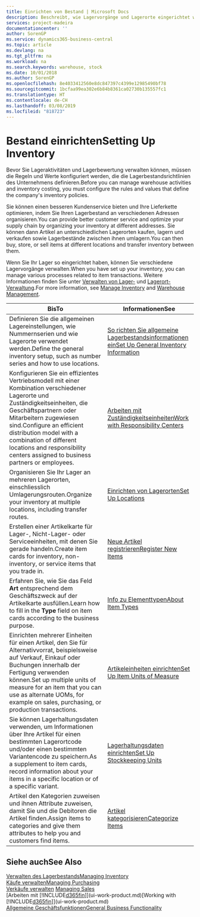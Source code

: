 ```yaml
---
title: Einrichten von Bestand | Microsoft Docs
description: Beschreibt, wie Lagervorgänge und Lagerorte eingerichtet werden, einschließlich Umlagerungsrouten und Standorte wie Lagerorte.
services: project-madeira
documentationcenter: ''
author: SorenGP
ms.service: dynamics365-business-central
ms.topic: article
ms.devlang: na
ms.tgt_pltfrm: na
ms.workload: na
ms.search.keywords: warehouse, stock
ms.date: 10/01/2018
ms.author: SorenGP
ms.openlocfilehash: 8e4033412560e8dc847397c4399e12985490bf78
ms.sourcegitcommit: 1bcfaa99ea302e6b84b8361ca02730b135557fc1
ms.translationtype: HT
ms.contentlocale: de-CH
ms.lasthandoff: 03/08/2019
ms.locfileid: "818723"
---
```

# <a name="setting-up-inventory"></a><span data-ttu-id="7ae75-103">Bestand einrichten</span><span class="sxs-lookup"><span data-stu-id="7ae75-103">Setting Up Inventory</span></span>
<span data-ttu-id="7ae75-104">Bevor Sie Lageraktivitäten und Lagerbewertung verwalten können, müssen die Regeln und Werte konfiguriert werden, die die Lagerbestandsrichtlinien des Unternehmens definieren.</span><span class="sxs-lookup"><span data-stu-id="7ae75-104">Before you can manage warehouse activities and inventory costing, you must configure the rules and values that define the company's inventory policies.</span></span>

<span data-ttu-id="7ae75-105">Sie können einen besseren Kundenservice bieten und Ihre Lieferkette optimieren, indem Sie Ihren Lagerbestand an verschiedenen Adressen organisieren.</span><span class="sxs-lookup"><span data-stu-id="7ae75-105">You can provide better customer service and optimize your supply chain by organizing your inventory at different addresses.</span></span> <span data-ttu-id="7ae75-106">Sie können dann Artikel an unterschiedlichen Lagerorten kaufen, lagern und verkaufen sowie Lagerbestände zwischen ihnen umlagern.</span><span class="sxs-lookup"><span data-stu-id="7ae75-106">You can then buy, store, or sell items at different locations and transfer inventory between them.</span></span>

<span data-ttu-id="7ae75-107">Wenn Sie Ihr Lager so eingerichtet haben, können Sie verschiedene Lagervorgänge verwalten.</span><span class="sxs-lookup"><span data-stu-id="7ae75-107">When you have set up your inventory, you can manage various processes related to item transactions.</span></span> <span data-ttu-id="7ae75-108">Weitere Informationen finden Sie unter [Verwalten von Lager-](inventory-manage-inventory.md) und [Lagerort-Verwaltung](warehouse-manage-warehouse.md).</span><span class="sxs-lookup"><span data-stu-id="7ae75-108">For more information, see [Manage Inventory](inventory-manage-inventory.md) and [Warehouse Management](warehouse-manage-warehouse.md).</span></span>

| <span data-ttu-id="7ae75-109">Bis</span><span class="sxs-lookup"><span data-stu-id="7ae75-109">To</span></span> | <span data-ttu-id="7ae75-110">Informationen</span><span class="sxs-lookup"><span data-stu-id="7ae75-110">See</span></span> |
| --- | --- |
| <span data-ttu-id="7ae75-111">Definieren Sie die allgemeinen Lagereinstellungen, wie Nummernserien und wie Lagerorte verwendet werden.</span><span class="sxs-lookup"><span data-stu-id="7ae75-111">Define the general inventory setup, such as number series and how to use locations.</span></span> |[<span data-ttu-id="7ae75-112">So richten Sie allgemeine Lagerbestandsinformationen ein</span><span class="sxs-lookup"><span data-stu-id="7ae75-112">Set Up General Inventory Information</span></span>](inventory-how-setup-general.md) |
|<span data-ttu-id="7ae75-113">Konfigurieren Sie ein effizientes Vertriebsmodell mit einer Kombination verschiedener Lagerorte und Zuständigkeitseinheiten, die Geschäftspartnern oder Mitarbeitern zugewiesen sind.</span><span class="sxs-lookup"><span data-stu-id="7ae75-113">Configure an efficient distribution model with a combination of different locations and responsibility centers assigned to business partners or employees.</span></span>|[<span data-ttu-id="7ae75-114">Arbeiten mit Zuständigkeitseinheiten</span><span class="sxs-lookup"><span data-stu-id="7ae75-114">Work with Responsibility Centers</span></span>](inventory-responsibility-centers.md)|
| <span data-ttu-id="7ae75-115">Organisieren Sie Ihr Lager an mehreren Lagerorten, einschliesslich Umlagerungsrouten.</span><span class="sxs-lookup"><span data-stu-id="7ae75-115">Organize your inventory at multiple locations, including transfer routes.</span></span> |[<span data-ttu-id="7ae75-116">Einrichten von Lagerorten</span><span class="sxs-lookup"><span data-stu-id="7ae75-116">Set Up Locations</span></span>](inventory-how-register-new-items.md) |
| <span data-ttu-id="7ae75-117">Erstellen einer Artikelkarte für Lager-, Nicht-Lager- oder Serviceeinheiten, mit denen Sie gerade handeln.</span><span class="sxs-lookup"><span data-stu-id="7ae75-117">Create item cards for inventory, non-inventory, or service items that you trade in.</span></span> |[<span data-ttu-id="7ae75-118">Neue Artikel registrieren</span><span class="sxs-lookup"><span data-stu-id="7ae75-118">Register New Items</span></span>](inventory-how-register-new-items.md) |
|<span data-ttu-id="7ae75-119">Erfahren Sie, wie Sie das Feld **Art** entsprechend dem Geschäftszweck auf der Artikelkarte ausfüllen.</span><span class="sxs-lookup"><span data-stu-id="7ae75-119">Learn how to fill in the **Type** field on item cards according to the business purpose.</span></span>|[<span data-ttu-id="7ae75-120">Info zu Elementtypen</span><span class="sxs-lookup"><span data-stu-id="7ae75-120">About Item Types</span></span>](inventory-about-item-types.md)| 
|<span data-ttu-id="7ae75-121">Einrichten mehrerer Einheiten für einen Artikel, den Sie für Alternativvorrat, beispielsweise auf Verkauf, Einkauf oder Buchungen innerhalb der Fertigung verwenden können.</span><span class="sxs-lookup"><span data-stu-id="7ae75-121">Set up multiple units of measure for an item that you can use as alternate UOMs, for example on sales, purchasing, or production transactions.</span></span>|[<span data-ttu-id="7ae75-122">Artikeleinheiten einrichten</span><span class="sxs-lookup"><span data-stu-id="7ae75-122">Set Up Item Units of Measure</span></span>](inventory-how-setup-units-of-measure.md)|
|<span data-ttu-id="7ae75-123">Sie können Lagerhaltungsdaten verwenden, um Informationen über Ihre Artikel für einen bestimmten Lagerortcode und/oder einen bestimmten Variantencode zu speichern.</span><span class="sxs-lookup"><span data-stu-id="7ae75-123">As a supplement to item cards, record information about your items in a specific location or of a specific variant.</span></span>|[<span data-ttu-id="7ae75-124">Lagerhaltungsdaten einrichten</span><span class="sxs-lookup"><span data-stu-id="7ae75-124">Set Up Stockkeeping Units</span></span>](inventory-how-to-set-up-stockkeeping-units.md)|
| <span data-ttu-id="7ae75-125">Artikel den Kategorien zuweisen und ihnen Attribute zuweisen, damit Sie und die Debitoren die Artikel finden.</span><span class="sxs-lookup"><span data-stu-id="7ae75-125">Assign items to categories and give them attributes to help you and customers find items.</span></span> |[<span data-ttu-id="7ae75-126">Artikel kategorisieren</span><span class="sxs-lookup"><span data-stu-id="7ae75-126">Categorize Items</span></span>](inventory-how-categorize-items.md) |

## <a name="see-also"></a><span data-ttu-id="7ae75-127">Siehe auch</span><span class="sxs-lookup"><span data-stu-id="7ae75-127">See Also</span></span>
[<span data-ttu-id="7ae75-128">Verwalten des Lagerbestands</span><span class="sxs-lookup"><span data-stu-id="7ae75-128">Managing Inventory</span></span>](inventory-manage-inventory.md)  
[<span data-ttu-id="7ae75-129">Käufe verwalten</span><span class="sxs-lookup"><span data-stu-id="7ae75-129">Managing Purchasing</span></span>](purchasing-manage-purchasing.md)  
<span data-ttu-id="7ae75-130">[Verkäufe verwalten](sales-manage-sales.md)  </span><span class="sxs-lookup"><span data-stu-id="7ae75-130">[Managing Sales](sales-manage-sales.md)  </span></span>  
<span data-ttu-id="7ae75-131">[Arbeiten mit [!INCLUDE[d365fin](includes/d365fin_md.md)]](ui-work-product.md)</span><span class="sxs-lookup"><span data-stu-id="7ae75-131">[Working with [!INCLUDE[d365fin](includes/d365fin_md.md)]](ui-work-product.md)</span></span>  
[<span data-ttu-id="7ae75-132">Allgemeine Geschäftsfunktionen</span><span class="sxs-lookup"><span data-stu-id="7ae75-132">General Business Functionality</span></span>](ui-across-business-areas.md)

